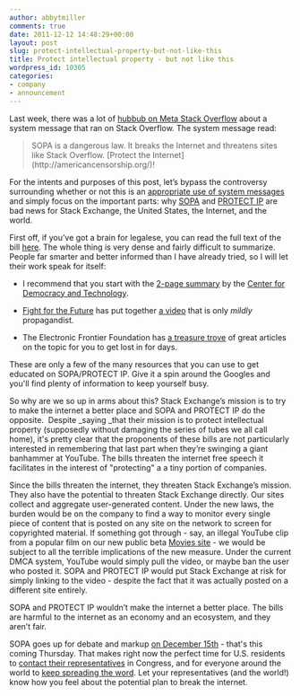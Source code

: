 ```yaml
---
author: abbytmiller
comments: true
date: 2011-12-12 14:48:29+00:00
layout: post
slug: protect-intellectual-property-but-not-like-this
title: Protect intellectual property - but not like this
wordpress_id: 10305
categories:
- company
- announcement
---
```


Last week, there was a lot of [hubbub on Meta Stack Overflow](http://meta.stackoverflow.com/questions/tagged/sopa) about a system message that ran on Stack Overflow. The system message read:


<blockquote>SOPA is a dangerous law. It breaks the Internet and threatens sites like Stack Overflow. [Protect the Internet](http://americancensorship.org/)!</blockquote>


For the intents and purposes of this post, let’s bypass the controversy surrounding whether or not this is an [appropriate use of system messages](http://meta.stackoverflow.com/questions/114020/please-do-not-use-stack-overflow-to-promote-social-causes) and simply focus on the important parts: why [SOPA](http://en.wikipedia.org/wiki/Stop_Online_Piracy_Act) and [PROTECT IP](http://en.wikipedia.org/wiki/PROTECT_IP_Act) are bad news for Stack Exchange, the United States, the Internet, and the world.

First off, if you’ve got a brain for legalese, you can read the full text of the bill [here](http://thomas.loc.gov/cgi-bin/query/z?c112:H.R.3261:). The whole thing is very dense and fairly difficult to summarize. People far smarter and better informed than I have already tried, so I will let their work speak for itself:



	
  * I recommend that you start with the [2-page summary](http://cdt.org/files/pdfs/SOPA%202-pager%20final.pdf) by the [Center for Democracy and Technology](http://cdt.org/).

	
  * [Fight for the Future](http://fightforthefuture.org) has put together [a video](http://vimeo.com/31100268) that is only _mildly_ propagandist.

	
  * The Electronic Frontier Foundation has [a treasure trove](https://www.eff.org/search/site/sopa) of great articles on the topic for you to get lost in for days.


These are only a few of the many resources that you can use to get educated on SOPA/PROTECT IP. Give it a spin around the Googles and you'll find plenty of information to keep yourself busy.

So why are we so up in arms about this? Stack Exchange’s mission is to try to make the internet a better place and SOPA and PROTECT IP do the opposite.  Despite _saying _that their mission is to protect intellectual property (supposedly without damaging the series of tubes we all call home), it's pretty clear that the proponents of these bills are not particularly interested in remembering that last part when they’re swinging a giant banhammer at YouTube. The bills threaten the internet free speech it facilitates in the interest of "protecting" a a tiny portion of companies.

Since the bills threaten the internet, they threaten Stack Exchange’s mission. They also have the potential to threaten Stack Exchange directly. Our sites collect and aggregate user-generated content. Under the new laws, the burden would be on the company to find a way to monitor every single piece of content that is posted on any site on the network to screen for copyrighted material. If something got through - say, an illegal YouTube clip from a popular film on our new public beta [Movies site](http://movies.stackexchange.com) - we would be subject to all the terrible implications of the new measure. Under the current DMCA system, YouTube would simply pull the video, or maybe ban the user who posted it. SOPA and PROTECT IP would put Stack Exchange at risk for simply linking to the video - despite the fact that it was actually posted on a different site entirely.

SOPA and PROTECT IP wouldn’t make the internet a better place. The bills are harmful to the internet as an economy and an ecosystem, and they aren’t fair.

SOPA goes up for debate and markup [on December 15th](http://www.washingtonpost.com/blogs/post-tech/post/sopa-goes-for-house-debate-dec-15/2011/11/21/gIQAKRIriN_blog.html) - that's this coming Thursday. That makes right now the perfect time for U.S. residents to [contact their representatives](https://wfc2.wiredforchange.com/o/9042/p/dia/action/public/?action_KEY=8173) in Congress, and for everyone around the world to [keep spreading the word](http://meta.stackoverflow.com/a/114016/165581). Let your representatives (and the world!) know how you feel about the potential plan to break the internet.
